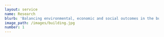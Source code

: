 ```yaml
---
layout: service
name: Research
blurb: 'Balancing environmental, economic and social outcomes in the built environment'
image_path: /images/building.jpg
number: 1
---
```

